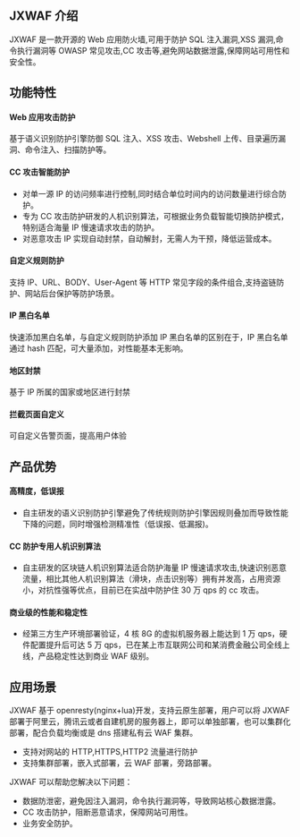 ## JXWAF 介绍

JXWAF 是一款开源的 Web 应用防火墙,可用于防护 SQL 注入漏洞,XSS 漏洞,命令执行漏洞等 OWASP 常见攻击,CC 攻击等,避免网站数据泄露,保障网站可用性和安全性。

## 功能特性

#### Web 应用攻击防护

基于语义识别防护引擎防御 SQL 注入、XSS 攻击、Webshell 上传、目录遍历漏洞、命令注入、扫描防护等。

#### CC 攻击智能防护

- 对单一源 IP 的访问频率进行控制,同时结合单位时间内的访问数量进行综合防护。
- 专为 CC 攻击防护研发的人机识别算法，可根据业务负载智能切换防护模式，特别适合海量 IP 慢速请求攻击的防护。
- 对恶意攻击 IP 实现自动封禁，自动解封，无需人为干预，降低运营成本。

#### 自定义规则防护

支持 IP、URL、BODY、User-Agent 等 HTTP 常见字段的条件组合,支持盗链防护、网站后台保护等防护场景。

#### IP 黑白名单

快速添加黑白名单，与自定义规则防护添加 IP 黑白名单的区别在于，IP 黑白名单通过 hash 匹配，可大量添加，对性能基本无影响。

#### 地区封禁

基于 IP 所属的国家或地区进行封禁

#### 拦截页面自定义

可自定义告警页面，提高用户体验

## 产品优势

#### 高精度，低误报

- 自主研发的语义识别防护引擎避免了传统规则防护引擎因规则叠加而导致性能下降的问题，同时增强检测精准性（低误报、低漏报)。

#### CC 防护专用人机识别算法

- 自主研发的区块链人机识别算法适合防护海量 IP 慢速请求攻击,快速识别恶意流量，相比其他人机识别算法（滑块，点击识别等）拥有并发高，占用资源小，对抗性强等优点，目前已在实战中防护住 30 万 qps 的 cc 攻击。

#### 商业级的性能和稳定性

- 经第三方生产环境部署验证，4 核 8G 的虚拟机服务器上能达到 1 万 qps，硬件配置提升后可达 5 万 qps，已在某上市互联网公司和某消费金融公司全线上线，产品稳定性达到商业 WAF 级别。

## 应用场景

JXWAF 基于 openresty(nginx+lua)开发，支持云原生部署，用户可以将 JXWAF 部署于阿里云，腾讯云或者自建机房的服务器上，即可以单独部署，也可以集群化部署，配合负载均衡或是 dns 搭建私有云 WAF 集群。

- 支持对网站的 HTTP,HTTPS,HTTP2 流量进行防护
- 支持集群部署，嵌入式部署，云 WAF 部署，旁路部署。

JXWAF 可以帮助您解决以下问题：

- 数据防泄密，避免因注入漏洞，命令执行漏洞等，导致网站核心数据泄露。
- CC 攻击防护，阻断恶意请求，保障网站可用性。
- 业务安全防护。
